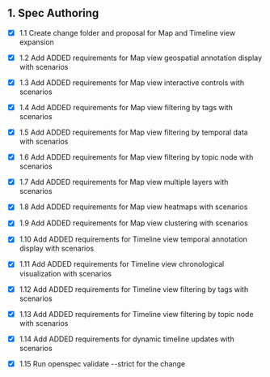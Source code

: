 ## 1. Spec Authoring
- [x] 1.1 Create change folder and proposal for Map and Timeline view expansion
- [x] 1.2 Add ADDED requirements for Map view geospatial annotation display with scenarios
- [x] 1.3 Add ADDED requirements for Map view interactive controls with scenarios
- [x] 1.4 Add ADDED requirements for Map view filtering by tags with scenarios
- [x] 1.5 Add ADDED requirements for Map view filtering by temporal data with scenarios
- [x] 1.6 Add ADDED requirements for Map view filtering by topic node with scenarios
- [x] 1.7 Add ADDED requirements for Map view multiple layers with scenarios
- [x] 1.8 Add ADDED requirements for Map view heatmaps with scenarios
- [x] 1.9 Add ADDED requirements for Map view clustering with scenarios
- [x] 1.10 Add ADDED requirements for Timeline view temporal annotation display with scenarios
- [x] 1.11 Add ADDED requirements for Timeline view chronological visualization with scenarios
- [x] 1.12 Add ADDED requirements for Timeline view filtering by tags with scenarios
- [x] 1.13 Add ADDED requirements for Timeline view filtering by topic node with scenarios
- [x] 1.14 Add ADDED requirements for dynamic timeline updates with scenarios
- [x] 1.15 Run openspec validate --strict for the change

